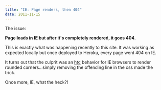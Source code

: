 ```yaml
---
title: "IE: Page renders, then 404"
date: 2011-11-15
---
```


The issue: 

**Page loads in IE but after it's completely rendered, it goes 404.**

This is exactly what was happening recently to this site. It was working as expected locally but once deployed to Heroku, every page went 404 on IE.

It turns out that the culprit was an [htc](http://msdn.microsoft.com/en-us/library/ms531079.aspx) behavior for IE browsers  to render rounded corners...simply removing the offending line in the css made the trick.

Once more, IE, what the heck?! 

